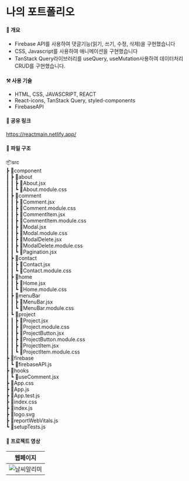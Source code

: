 # 나의 포트폴리오

#### 📝 개요
+ Firebase API를 사용하여 댓글기능(읽기, 쓰기, 수정, 삭제)을 구현했습니다
+ CSS, Javascript를 사용하여 애니메이션을 구현했습니다
+ TanStack Query라이브러리를 useQuery, useMutation사용하여 데이터처리 CRUD를 구현했습니다.

#### ⚒ 사용 기술
+ HTML, CSS, JAVASCRIPT, REACT
+ React-icons, TanStack Query, styled-components
+ FirebaseAPI

#### 🔗 공유 링크
https://reactmain.netlify.app/

#### 📗  파일 구조
📦src <br/>
 ┣ 📂component <br/>
 ┃ ┣ 📂about <br/>
 ┃ ┃ ┣ 📜About.jsx <br/>
 ┃ ┃ ┗ 📜About.module.css <br/>
 ┃ ┣ 📂comment <br/>
 ┃ ┃ ┣ 📜Comment.jsx <br/>
 ┃ ┃ ┣ 📜Comment.module.css <br/>
 ┃ ┃ ┣ 📜CommentItem.jsx <br/>
 ┃ ┃ ┣ 📜CommentItem.module.css <br/>
 ┃ ┃ ┣ 📜Modal.jsx <br/>
 ┃ ┃ ┣ 📜Modal.module.css <br/>
 ┃ ┃ ┣ 📜ModalDelete.jsx <br/>
 ┃ ┃ ┣ 📜ModalDelete.module.css <br/>
 ┃ ┃ ┗ 📜Pagination.jsx <br/>
 ┃ ┣ 📂contact <br/>
 ┃ ┃ ┣ 📜Contact.jsx <br/>
 ┃ ┃ ┗ 📜Contact.module.css <br/>
 ┃ ┣ 📂home <br/>
 ┃ ┃ ┣ 📜Home.jsx <br/>
 ┃ ┃ ┗ 📜Home.module.css <br/>
 ┃ ┣ 📂menuBar <br/>
 ┃ ┃ ┣ 📜MenuBar.jsx <br/>
 ┃ ┃ ┗ 📜MenuBar.module.css <br/>
 ┃ ┗ 📂project <br/>
 ┃ ┃ ┣ 📜Project.jsx <br/>
 ┃ ┃ ┣ 📜Project.module.css <br/>
 ┃ ┃ ┣ 📜ProjectButton.jsx <br/>
 ┃ ┃ ┣ 📜ProjectButton.module.css <br/>
 ┃ ┃ ┣ 📜ProjectItem.jsx <br/>
 ┃ ┃ ┗ 📜ProjectItem.module.css <br/>
 ┣ 📂firebase <br/>
 ┃ ┗ 📜firebaseAPI.js <br/>
 ┣ 📂hooks <br/>
 ┃ ┗ 📜useComment.jsx <br/>
 ┣ 📜App.css <br/>
 ┣ 📜App.js <br/>
 ┣ 📜App.test.js <br/>
 ┣ 📜index.css <br/>
 ┣ 📜index.js <br/>
 ┣ 📜logo.svg <br/>
 ┣ 📜reportWebVitals.js <br/>
 ┗ 📜setupTests.js <br/>
#### 🎥 프로젝트 영상




|웹페이지|
|------|
![날씨알리미](https://user-images.githubusercontent.com/89916970/226203139-9b57dca6-1103-4f29-899e-df612707f535.gif)|









